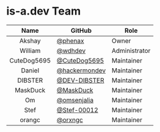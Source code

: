 # is-a.dev Team
| Name | GitHub | Role |
|:-:|-|-|
| Akshay | [@phenax](https://github.com/phenax) | Owner |
| William | [@wdhdev](https://github.com/wdhdev) | Administrator |
| CuteDog5695 | [@CuteDog5695](https://github.com/CuteDog5695) | Maintainer |
| Daniel | [@hackermondev](https://github.com/hackermondev) | Maintainer |
| DIBSTER | [@DEV-DIBSTER](https://github.com/DEV-DIBSTER) | Maintainer |
| MaskDuck | [@MaskDuck](https://github.com/MaskDuck) | Maintainer |
| Om | [@omsenjalia](https://github.com/omsenjalia) | Maintainer |
| Stef | [@Stef-00012](https://github.com/Stef-00012) | Maintainer |
| orangc | [@orxngc](https://github.com/orxngc) | Maintainer |

